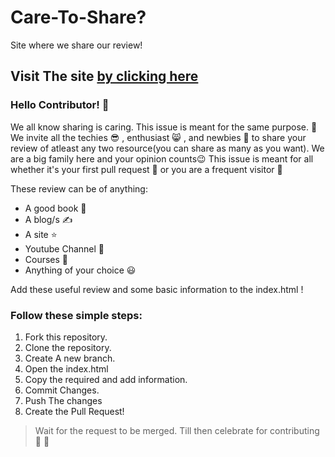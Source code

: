 # Care-To-Share?
Site where we share our review! 

## Visit The site [by clicking here](https://ic1101virgo.github.io/Care-To-Share/) 

### Hello Contributor! 👋 
We all know sharing is caring. This issue is meant for the same purpose. 🌷 
We invite all the techies 😎 , enthusiast 😸 , and newbies 🤩 to share your review of atleast any two resource(you can share as many as you want). We are a big family here and your opinion counts😉 
This issue is meant for all whether it's your first pull request 🎊  or you are a frequent visitor 💃 

These review can be of anything:

- A good book 📖 
- A blog/s ✍️ 
- A site ⭐ 
- Youtube Channel 🤟 
- Courses 🔢 
- Anything of your choice 😃 

Add these useful review and some basic information to the index.html ! 

### Follow these simple steps:

1. Fork this repository.
2. Clone the repository.
3. Create A new branch. 
4. Open the index.html 
5. Copy the required and add information.
6. Commit Changes.
7. Push The changes
8. Create the Pull Request!

> Wait for the request to be merged. Till then celebrate for contributing 🥳 🥳 



